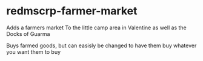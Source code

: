 # redmscrp-farmer-market

Adds a farmers market To the little camp area in Valentine 
as well as the Docks of Guarma

Buys farmed goods, but can easisly be changed to have them buy whatever you want them to buy
